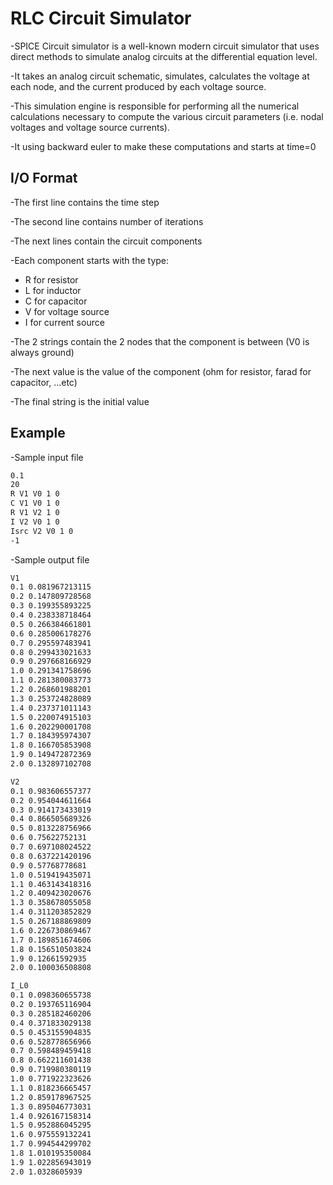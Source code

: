 
# RLC Circuit Simulator

-SPICE Circuit simulator is a well-known modern circuit simulator that uses direct methods to simulate analog circuits at the differential equation level.

-It takes an analog circuit schematic, simulates, calculates the voltage at each node, and the current produced by each voltage source.

-This simulation engine is responsible for performing all the numerical calculations
necessary to compute the various circuit parameters (i.e. nodal voltages and voltage source
currents).

-It using backward euler to make these computations and starts at time=0

## I/O Format

-The first line contains the time step

-The second line contains number of iterations

-The next lines contain the circuit components

-Each component starts with the type:
- R for resistor
- L for inductor
- C for capacitor
- V for voltage source
- I for current source

-The 2 strings contain the 2 nodes that the component is between (V0 is always ground)

-The next value is the value of the component (ohm for resistor, farad for capacitor, ...etc)

-The final string is the initial value


## Example

-Sample input file

```txt
0.1
20
R V1 V0 1 0
C V1 V0 1 0
R V1 V2 1 0
I V2 V0 1 0
Isrc V2 V0 1 0
-1
```

-Sample output file
```txt
V1
0.1 0.081967213115
0.2 0.147809728568
0.3 0.199355893225
0.4 0.238338718464
0.5 0.266384661801
0.6 0.285006178276
0.7 0.295597483941
0.8 0.299433021633
0.9 0.297668166929
1.0 0.291341758696
1.1 0.281380083773
1.2 0.268601988201
1.3 0.253724828089
1.4 0.237371011143
1.5 0.220074915103
1.6 0.202290001708
1.7 0.184395974307
1.8 0.166705853908
1.9 0.149472872369
2.0 0.132897102708

V2
0.1 0.983606557377
0.2 0.954044611664
0.3 0.914173433019
0.4 0.866505689326
0.5 0.813228756966
0.6 0.75622752131
0.7 0.697108024522
0.8 0.637221420196
0.9 0.57768778681
1.0 0.519419435071
1.1 0.463143418316
1.2 0.409423020676
1.3 0.358678055058
1.4 0.311203852829
1.5 0.267188869809
1.6 0.226730869467
1.7 0.189851674606
1.8 0.156510503824
1.9 0.12661592935
2.0 0.100036508808

I_L0
0.1 0.098360655738
0.2 0.193765116904
0.3 0.285182460206
0.4 0.371833029138
0.5 0.453155904835
0.6 0.528778656966
0.7 0.598489459418
0.8 0.662211601438
0.9 0.719980380119
1.0 0.771922323626
1.1 0.818236665457
1.2 0.859178967525
1.3 0.895046773031
1.4 0.926167158314
1.5 0.952886045295
1.6 0.975559132241
1.7 0.994544299702
1.8 1.010195350084
1.9 1.022856943019
2.0 1.0328605939


```
